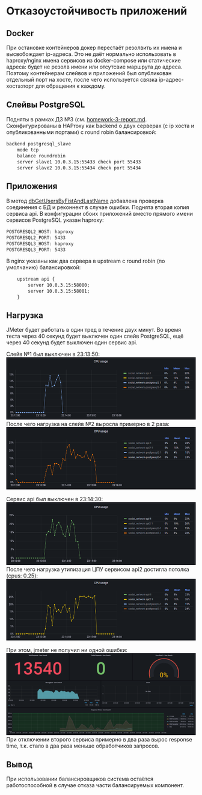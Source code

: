 # Отказоустойчивость приложений
## Docker
При остановке контейнеров докер перестаёт резолвить их имена и высвобождает ip-адреса. Это не даёт нормально использовать в haproxy/nginx имена сервисов из docker-compose или статические адреса: будет не резолв имени или отсутсвие маршрута до адреса. Поэтому контейнерам слейвов и приложений был опубликован отдельный порт на хосте, после чего используется связка ip-адрес-хоста:порт для обращения к каждому.

## Слейвы PostgreSQL
Подняты в рамках ДЗ №3 (см. [homework-3-report.md](./homework-3-report.md).
Сконфигурированы в HAProxy как backend о двух серверах (с ip хоста и опубликованными портами) с round robin балансировкой:
```
backend postgresql_slave
    mode tcp
    balance roundrobin
    server slave1 10.0.3.15:55433 check port 55433
    server slave2 10.0.3.15:55434 check port 55434
```

## Приложения
В метод [dbGetUsersByFistAndLastName](../api/database.go) добавлена проверка соединения c БД и реконнект в случае ошибки.
Поднята вторая копия сервиса api. В конфигурации обоих приложений вместо прямого имени сервисов PostgreSQL указан haproxy:
```
POSTGRESQL2_HOST: haproxy
POSTGRESQL2_PORT: 5433
POSTGRESQL3_HOST: haproxy
POSTGRESQL3_PORT: 5433
```
В nginx указаны как два сервера в upstream с round robin (по умолчанию) балансировкой:
```
    upstream api {
        server 10.0.3.15:58080;
        server 10.0.3.15:58081;
    }
```

## Нагрузка
JMeter будет работать в один тред в течение двух минут. Во время теста через 40 секунд будет выключен один слейв PostgreSQL, ещё через 40 секунд будет выключен один сервис api.

Слейв №1 был выключен в 23:13:50:
![slave-1](images/homework-9/cpu-postgresql2.png)
После чего нагрузка на слейв №2 выросла примерно в 2 раза:
![slave-2](images/homework-9/cpu-postgresql3.png)

Сервис api был выключен в 23:14:30:
![api](images/homework-9/cpu-api.png)
После чего нагрузка утилизация ЦПУ сервисом api2 достигла потолка (cpus: 0.25):
![api2](images/homework-9/cpu-api2.png)

При этом, jmeter не получил ни одной ошибки:
![jmeter](images/homework-9/results-user-search.png)
При отключении второго сервиса примерно в два раза вырос response time, т.к. стало в два раза меньше обработчиков запросов.

## Вывод
При использовании балансировщиков система остаётся работоспособной в случае отказа части балансируемых компонент.

